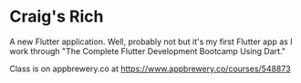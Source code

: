 # Craig's Rich

A new Flutter application. Well, probably not but it's my first Flutter app as I work through "The Complete Flutter Development Bootcamp Using Dart."

Class is on appbrewery.co at https://www.appbrewery.co/courses/548873
